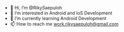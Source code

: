 - 👋 Hi, I’m @RikySaepuloh
- 👀 I’m interested in Android and IoS Development
- 🌱 I’m currently learning Android Development
- 📫 How to reach me work.rikysaepuloh@gmail.com

<!---
RikySaepuloh/RikySaepuloh is a ✨ special ✨ repository because its `README.md` (this file) appears on your GitHub profile.
You can click the Preview link to take a look at your changes.
--->
